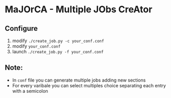 # MaJOrCA - Multiple JObs CreAtor

## Configure
1. modify `./create_job.py -c your_conf.conf`
2. modify `your_conf.conf`
3. launch `./create_job.py -f your_conf.conf`

## Note:
- In `conf` file you can generate multiple jobs adding new sections
- For every varibale you can select multiples choice separating each entry with 
a semicolon
